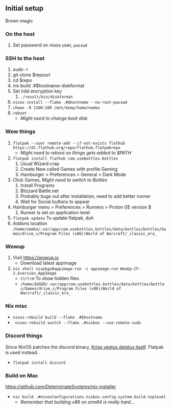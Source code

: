 ## Initial setup

Brown magic

### On the host

1) Set password on nixos user, ```passwd```

### SSH to the host

1) sudo -i
1) git clone $repourl
1) cd $repo
1) nix build .#$hostname-diskformat
1) Set hdd encryption key
    1) ```./result/bin/diskformat```
1) ```nixos-install --flake .#$hostname --no-root-passwd```
1) ```chown -R 1100:100 /mnt/keep/home/nemko```
1) ```reboot```
    * *Might need to change boot disk*

### Wow things

1) ```flatpak --user remote-add --if-not-exists flathub https://dl.flathub.org/repo/flathub.flatpakrepo```
    * *Might need to reboot so things gets added to $PATH*
1) ```flatpak install flathub com.usebottles.bottles```
    1) Usual Wizard crap
    1) Create New called Games with profile Gaming
    1) Hamburger > Preferences > General > Dark Mode
1) Click Games, *Might need to switch to Bottles*
    1) Install Programs
    1) Blizzard Battle.net
    1) Probably bugs out after installation, need to add better runner
    1) Wait for Social buttons to appear
1) Hamburger menu > Preferences > Runners > Proton GE version $
    1) Runner is set on application level
1) ```flatpak update``` To update flatpak, duh
1) Addons location ```/home/nemko/.var/app/com.usebottles.bottles/data/bottles/bottles/Games/drive_c/Program Files (x86)/World of Warcraft/_classic_era_``` 

### Wowup

1) Visit https://wowup.io
    * Download latest appimage
1) ```nix shell nixpkgs#appimage-run -c appimage-run WowUp-CF-2.$version.AppImage```
    * ```Ctrl+H``` To show hidden files
    * ```/home/$USER/.var/app/com.usebottles.bottles/data/bottles/bottles/Games/drive_c/Program Files (x86)/World of Warcraft/_classic_era_```

### Nix misc

* ```nixos-rebuild build --flake .#$hostname```
* ``` nixos-rebuild switch --flake .#nixbox --use-remote-sudo```

### Discord things

Since NixOS patches the discord binary, [Krisp yeetus deletus itself](https://nixos.wiki/wiki/Discord#Krisp_noise_suppression). Flatpak is used instead.

* ```flatpak install discord```


### Build on Mac

https://github.com/DeterminateSystems/nix-installer

* ```nix build .#nixosConfigurations.nixbox.config.system.build.toplevel```
    * *Remember that building x86 on arm64 is really hard...*